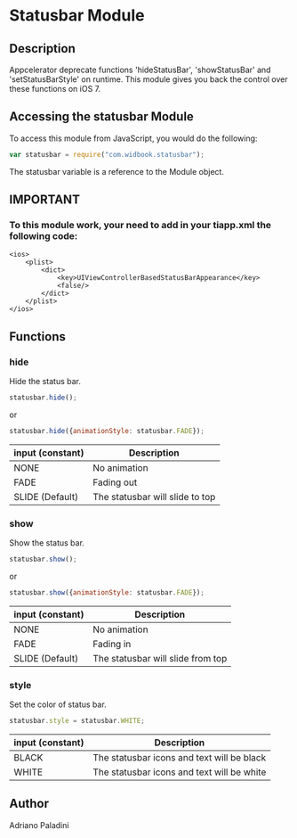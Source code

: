 # Statusbar Module

## Description

Appcelerator deprecate functions 'hideStatusBar', 'showStatusBar' and 'setStatusBarStyle' on runtime.
This module gives you back the control over these functions on iOS 7.

## Accessing the statusbar Module

To access this module from JavaScript, you would do the following:

```javascript
var statusbar = require("com.widbook.statusbar");
```

The statusbar variable is a reference to the Module object.	

## IMPORTANT

### To this module work, your need to add in your tiapp.xml the following code:

    <ios>
        <plist>
    	    <dict>
        	    <key>UIViewControllerBasedStatusBarAppearance</key>
                <false/>
            </dict>
        </plist>
    </ios>


## Functions

### hide

Hide the status bar.

```javascript
statusbar.hide();
```
or

```javascript
statusbar.hide({animationStyle: statusbar.FADE});
```

| input (constant) | Description | 
| ----- | ----------- |
| NONE | No animation | 
| FADE | Fading out | 
| SLIDE (Default) | The statusbar will slide to top | 




### show

Show the status bar.

```javascript
statusbar.show();
```
or

```javascript
statusbar.show({animationStyle: statusbar.FADE});
```

| input (constant) | Description | 
| ----- | ----------- |
| NONE | No animation | 
| FADE | Fading in | 
| SLIDE (Default)| The statusbar will slide from top | 

### style

Set the color of status bar.

```javascript
statusbar.style = statusbar.WHITE;
```

| input (constant) | Description | 
| ----- | ----------- |
| BLACK | The statusbar icons and text will be black | 
| WHITE | The statusbar icons and text will be white | 




## Author

Adriano Paladini
